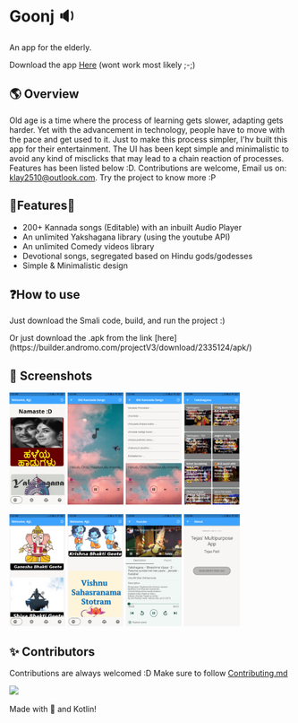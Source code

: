 # Goonj 🔉
 An app for the elderly.
 
 Download the app [Here](https://builder.andromo.com/projectV3/download/2335124/apk/)
 (wont work most likely ;-;)
 
##  🌎  Overview
Old age is a time where the process of learning gets slower, adapting gets harder. Yet with the advancement in technology, people have to move with the pace and get used to it. Just to make this process simpler, I'hv built this app for their entertainment. The UI has been kept simple and minimalistic to avoid any kind of misclicks that may lead to a chain reaction of processes. Features has been listed below :D. Contributions are welcome, Email us on: [klay2510@outlook.com](mailto:klay2510@outlook.com). Try the project to know more :P

## 🫧Features🫧
- 200+ Kannada songs (Editable) with an inbuilt Audio Player
- An unlimited Yakshagana library (using the youtube API)
- An unlimited Comedy videos library
- Devotional songs, segregated based on Hindu gods/godesses
- Simple & Minimalistic design
 
## ❓How to use
<p>
Just download the Smali code, build, and run the project :)
 </p>
 <p>
 Or just download the .apk from the link [here](https://builder.andromo.com/projectV3/download/2335124/apk/)

## 📸 Screenshots
<p float="left">
  <img src="https://github.com/tejas2510/Goonj/blob/main/assets/flutter_assets/assets/Screenshot_2022-07-26-17-21-17-927_com.newandromo.dev1760297.app2335124.jpg?raw=true" width="100" />
  <img src="https://github.com/tejas2510/Goonj/blob/main/assets/flutter_assets/assets/Screenshot_2022-07-26-17-21-23-554_com.newandromo.dev1760297.app2335124.jpg?raw=true" width="100" /> 
  <img src="https://github.com/tejas2510/Goonj/blob/main/assets/flutter_assets/assets/Screenshot_2022-07-26-17-21-27-722_com.newandromo.dev1760297.app2335124.jpg?raw=true" width="100" />
 <img src="https://github.com/tejas2510/Goonj/blob/main/assets/flutter_assets/assets/Screenshot_2022-07-26-17-21-34-462_com.newandromo.dev1760297.app2335124.jpg?raw=true" width="100" />
</p>
<p float="left">
  <img src="https://github.com/tejas2510/Goonj/blob/main/assets/flutter_assets/assets/Screenshot_2022-07-26-17-21-43-681_com.newandromo.dev1760297.app2335124.jpg?raw=true" width="100" /> 
  <img src="https://github.com/tejas2510/Goonj/blob/main/assets/flutter_assets/assets/Screenshot_2022-07-26-17-21-56-316_com.newandromo.dev1760297.app2335124.jpg?raw=true" width="100" />
 <img src="https://github.com/tejas2510/Goonj/blob/main/assets/flutter_assets/assets/Screenshot_2022-07-25-14-28-02-165_com.newandromo.dev1760297.app2335124.jpg?raw=true" width="100" />
  <img src="https://github.com/tejas2510/Goonj/blob/main/assets/flutter_assets/assets/Screenshot_2022-07-26-17-22-00-527_com.newandromo.dev1760297.app2335124.jpg" width="100" /> 
</p>


## ✨ Contributors

Contributions are always welcomed :D Make sure to follow [Contributing.md](/CONTRIBUTING.md)

<a href="https://github.com/tejas2510/Goonj/graphs/contributors">
  <img src="https://contrib.rocks/image?repo=tejas2510/Goonj" />
</a>
<br>


Made with 💖 and Kotlin!
